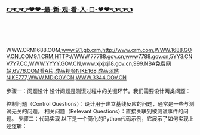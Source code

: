 ### [👉👉👉♥♥-最-新-观-看-入-口-♥♥👈👈👈](https://mrddrm.github.io/crm.html)
<br></br><br></br>
WWW.CRM1688.COM,www.9.1.gb.crm,http://www.crm.com,WWW.1688.GOV.CN,.COM9.1.CRM,HTTP://WWW.77788.gov.cn,www7788.gov.cn,5YY3.CNV7Y7.CC,WWW.YYYY.GOV.CN,www.xjxjxj18.gov.cn,999.NBA免费网站,6V76.COM看A片,成品视频NIKE168,成品网站NIKE777,WWW.MD.GOV.CN,WWW.3344.GOV.CN
<br></br>
步骤一：问题设计
设计问题是测谎过程中的关键环节。我们需要设计两类问题：

控制问题（Control Questions）：设计用于建立基线反应的问题，通常是一些与测试无关的问题。
相关问题（Relevant Questions）：直接关联到被测谎事件的问题。
步骤二：代码实现
以下是一个简化的Python代码示例，它展示了如何实现上述逻辑：
